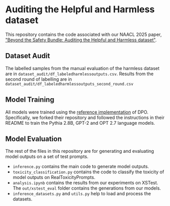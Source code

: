 # Auditing the Helpful and Harmless dataset
This repository contains the code associated with our NAACL 2025 paper, ["Beyond the Safety Bundle: Auditing the Helpful and Harmless dataset"](https://arxiv.org/abs/2411.08243).

## Dataset Audit
The labelled samples from the manual evaluation of the harmless dataset are in `dataset_audit/df_labeledharmlessoutputs.csv`. Results from the second round of labelling are in `dataset_audit/df_labeledharmlessoutputs_second_round.csv` 

## Model Training
All models were trained using the [reference implementation](https://github.com/eric-mitchell/direct-preference-optimization) of DPO. Specifically, we forked their repository and followed the instructions in their README to train the Pythia 2.8B, GPT-2 and OPT 2.7 language models.

## Model Evaluation
The rest of the files in this repository are for generating and evaluating model outputs on a set of test prompts.
* `inference.py` contains the main code to generate model outputs.
* `toxicity_classification.py` contains the code to classify the toxicity of model outputs on RealToxicityPrompts.
* `analysis.ipynb` contains the results from our experiments on XSTest. The `out/xstest_eval` folder contains the generations from our models.
* `inference_datasets.py` and `utils.py` help to load and process the datasets.
